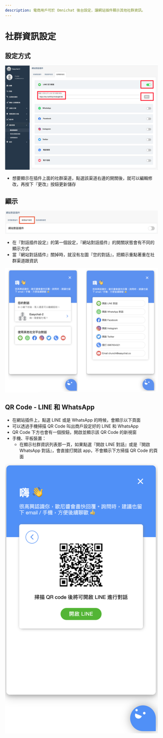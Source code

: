```yaml
---
description: 電商用戶可於 Omnichat 後台設定，讓網站插件顯示其他社群資訊。
---
```


# 社群資訊設定

## 設定方式

![](<../../../.gitbook/assets/社群資訊設定 copy.png>)

* 想要顯示在插件上面的社群渠道，點選該渠道右邊的開關後，就可以編輯修改，再按下『更改』按鈕更新儲存

## 顯示

![](<../../../.gitbook/assets/image (134).png>)

* 在『對話插件設定』的第一個設定，『網站對話插件』的開關狀態會有不同的顯示方式
* 當『網站對話插件』關掉時，就沒有左圖『您的對話』，把顯示重點著重在社群渠道跟資訊

![開啟 vs. 關閉](<../../../.gitbook/assets/image (178).png>)



## QR Code - LINE 和 WhatsApp

* 在網站插件上，點選 LINE 或是 WhatsApp 的時候，會顯示以下頁面
* 可以透過手機掃描 QR Code 叫出商戶設定好的 LINE 和 WhatsApp&#x20;
* QR Code 下方也會有一個按鈕，開啟並顯示該 QR Code 的新視窗
* 手機、平板裝置：
  * 在顯示社群資訊列表那一頁，如果點選『開啟 LINE 對話』或是『開啟 WhatsApp 對話』，會直接打開該 app，不會顯示下方掃描 QR Code 的頁面

![](<../../../.gitbook/assets/image (261).png>)


